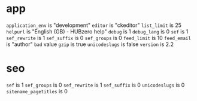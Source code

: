 # app
`application_env` is "development"
`editor` is "ckeditor"
`list_limit` is 25
`helpurl` is "English (GB) - HUBzero help"
`debug` is 1
`debug_lang` is 0
`sef` is 1
`sef_rewrite` is 1
`sef_suffix` is 0
`sef_groups` is 0
`feed_limit` is 10
`feed_email` is "author"
`bad` value
`gzip` is true
`unicodeslugs` is false
`version` is 2.2

# seo
`sef` is 1
`sef_groups` is 0
`sef_rewrite` is 1
`sef_suffix` is 0
`unicodeslugs` is 0
`sitename_pagetitles` is 0